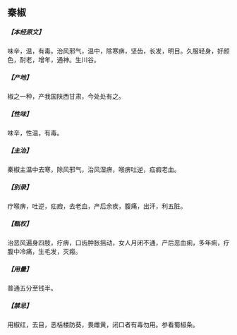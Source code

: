 ## 秦椒

##### 【本经原文】
味辛，温，有毒。治风邪气，温中，除寒痹，坚齿，长发，明目。久服轻身，好颜色，耐老，增年，通神。生川谷。
##### 【产地】
椒之一种，产我国陕西甘肃，今处处有之。
##### 【性味】
味辛，性温，有毒。
##### 【主治】
秦椒主温中去寒，除风邪气，治风湿痹，喉痹吐逆，疝瘕老血。
##### 【别录】
疗喉痹，吐逆，疝瘕，去老血，产后余疾，腹痛，出汗，利五脏。
##### 【甄权】
治恶风遍身四肢，疗痹，口齿肿胀摇动，女人月闭不通，产后恶血痢，多年痢，疗腹中冷痛，生毛发，灭瘢。
##### 【用量】
普通五分至钱半。
##### 【禁忌】
用椒红，去目，恶栝楼防葵，畏雌黄，闭口者有毒勿用。参看蜀椒条。